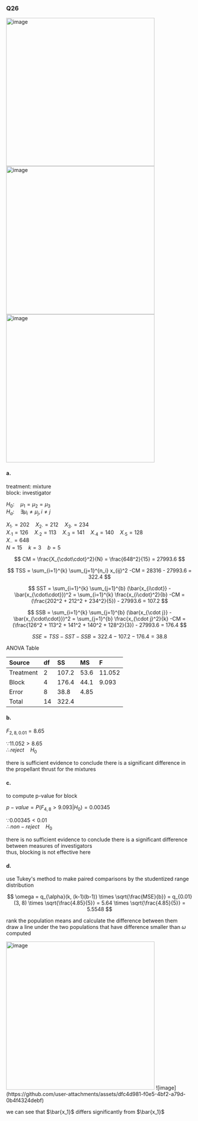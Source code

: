 ### Q26
<img width="400" alt="image" src=https://github.com/user-attachments/assets/3161781f-d26e-4723-b247-dd062e494f78/>
<br>
<img width="400" alt="image" src=https://github.com/user-attachments/assets/bf4d55c8-9059-44fa-bd74-cb19421101b6/>
<img width="400" alt="image" src=https://github.com/user-attachments/assets/a5333ca8-2015-47eb-9b86-fa54cb15ebf7/>

#### a.

treatment: mixture  
block: investigator  

$H_0: \quad \mu_1 = \mu_2 = \mu_3$  
$H_a: \quad \exists \mu_i \neq \mu_j, i \neq j$  

$X_{1\cdot} = 202 \quad X_{2\cdot} = 212 \quad X_{3\cdot} = 234$  
$X_{\cdot 1} = 126 \quad X_{\cdot 2} = 113 \quad X_{\cdot 3} = 141 \quad X_{\cdot 4} = 140 \quad X_{\cdot 5} = 128$  
$X_{\cdot\cdot} = 648$  
$N = 15 \quad k = 3 \quad b = 5$  

$$
CM = \frac{X_{\cdot\cdot}^2}{N} = \frac{648^2}{15} = 27993.6
$$

$$
TSS = \sum_{i=1}^{k} \sum_{j=1}^{n_i} x_{ij}^2 -CM = 28316 - 27993.6 = 322.4
$$

$$
SST = \sum_{i=1}^{k} \sum_{j=1}^{b} (\bar{x_{i\cdot}} - \bar{x_{\cdot\cdot}})^2 = \sum_{i=1}^{k} \frac{x_{i\cdot}^2}{b} -CM = (\frac{202^2 + 212^2 + 234^2}{5}) - 27993.6 = 107.2
$$

$$
SSB = \sum_{i=1}^{k} \sum_{j=1}^{b} (\bar{x_{\cdot j}} - \bar{x_{\cdot\cdot}})^2 = \sum_{j=1}^{b} \frac{x_{\cdot j}^2}{k} -CM = (\frac{126^2 + 113^2 + 141^2 + 140^2 + 128^2}{3}) - 27993.6 = 176.4
$$

$$
SSE = TSS - SST - SSB= 322.4 - 107.2 - 176.4 = 38.8
$$

ANOVA Table

| Source | df | SS | MS | F |
|:------|:------|:------|:------|:------|
| Treatment | 2 | 107.2 | 53.6 | 11.052 |
| Block | 4 | 176.4 | 44.1 | 9.093 |
| Error | 8 | 38.8 | 4.85 |  |
| Total | 14 | 322.4 |  |  |

#### b.

$F_{2,8,0.01} = 8.65$  

$\because 11.052 > 8.65$  
$\therefore reject \quad H_0$  

there is sufficient evidence to conclude there is a significant difference in the propellant thrust for the mixtures  

#### c.

to compute p-value for block  

$p-value = P(F_{4, 8} > 9.093|H_0) = 0.00345$  

$\because 0.00345 < 0.01$  
$\therefore non-reject \quad H_0$  

there is no sufficient evidence to conclude there is a significant difference between measures of investigators  
thus, blocking is not effective here  

#### d.

use Tukey's method to make paired comparisons by the studentized range distribution  

$$
\omega = q_{\alpha}(k, (k-1)(b-1)) \times \sqrt{\frac{MSE}{b}}
= q_{0.01}(3, 8) \times \sqrt{\frac{4.85}{5}}
= 5.64 \times \sqrt{\frac{4.85}{5}}
= 5.5548
$$

rank the population means and calculate the difference between them  
draw a line under the two populations that have difference smaller than $\omega$ computed   

<img width="400" alt="image" src=https://github.com/user-attachments/assets/d937f039-344d-410c-a39a-ab035069bd5d/>
![image](https://github.com/user-attachments/assets/dfc4d981-f0e5-4bf2-a79d-0b4f4324debf)

we can see that $\bar{x_1}$ differs significantly from $\bar{x_1}$  


